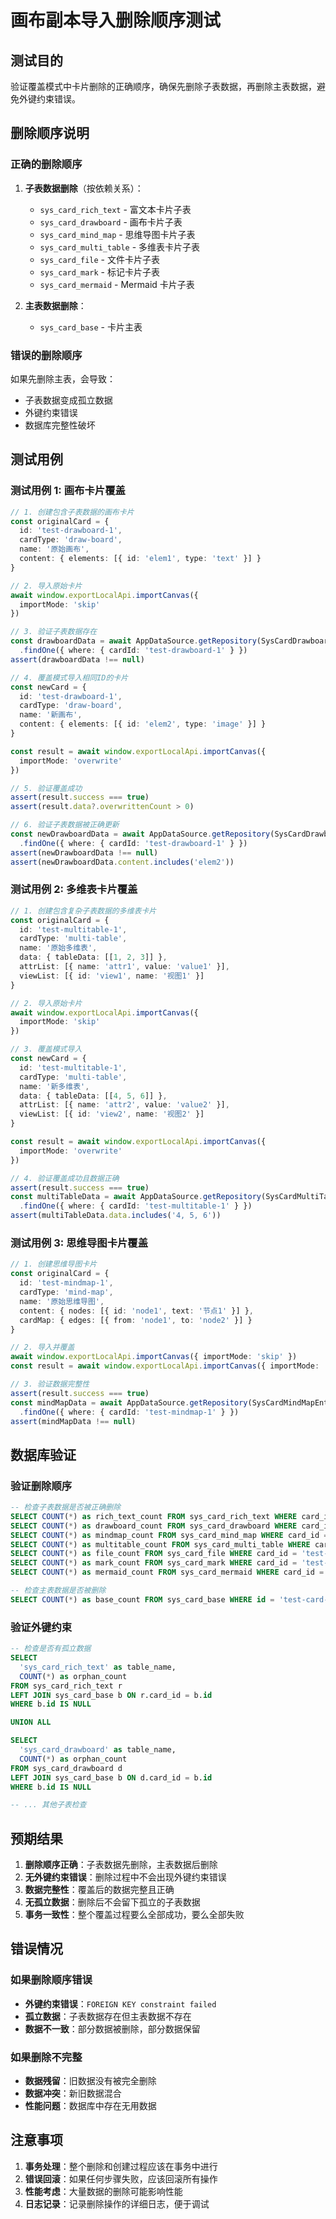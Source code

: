 # 画布副本导入删除顺序测试

## 测试目的

验证覆盖模式中卡片删除的正确顺序，确保先删除子表数据，再删除主表数据，避免外键约束错误。

## 删除顺序说明

### 正确的删除顺序

1. **子表数据删除**（按依赖关系）：
   - `sys_card_rich_text` - 富文本卡片子表
   - `sys_card_drawboard` - 画布卡片子表
   - `sys_card_mind_map` - 思维导图卡片子表
   - `sys_card_multi_table` - 多维表卡片子表
   - `sys_card_file` - 文件卡片子表
   - `sys_card_mark` - 标记卡片子表
   - `sys_card_mermaid` - Mermaid 卡片子表

2. **主表数据删除**：
   - `sys_card_base` - 卡片主表

### 错误的删除顺序

如果先删除主表，会导致：
- 子表数据变成孤立数据
- 外键约束错误
- 数据库完整性破坏

## 测试用例

### 测试用例 1: 画布卡片覆盖

```typescript
// 1. 创建包含子表数据的画布卡片
const originalCard = {
  id: 'test-drawboard-1',
  cardType: 'draw-board',
  name: '原始画布',
  content: { elements: [{ id: 'elem1', type: 'text' }] }
}

// 2. 导入原始卡片
await window.exportLocalApi.importCanvas({
  importMode: 'skip'
})

// 3. 验证子表数据存在
const drawboardData = await AppDataSource.getRepository(SysCardDrawboardEntity)
  .findOne({ where: { cardId: 'test-drawboard-1' } })
assert(drawboardData !== null)

// 4. 覆盖模式导入相同ID的卡片
const newCard = {
  id: 'test-drawboard-1',
  cardType: 'draw-board',
  name: '新画布',
  content: { elements: [{ id: 'elem2', type: 'image' }] }
}

const result = await window.exportLocalApi.importCanvas({
  importMode: 'overwrite'
})

// 5. 验证覆盖成功
assert(result.success === true)
assert(result.data?.overwrittenCount > 0)

// 6. 验证子表数据被正确更新
const newDrawboardData = await AppDataSource.getRepository(SysCardDrawboardEntity)
  .findOne({ where: { cardId: 'test-drawboard-1' } })
assert(newDrawboardData !== null)
assert(newDrawboardData.content.includes('elem2'))
```

### 测试用例 2: 多维表卡片覆盖

```typescript
// 1. 创建包含复杂子表数据的多维表卡片
const originalCard = {
  id: 'test-multitable-1',
  cardType: 'multi-table',
  name: '原始多维表',
  data: { tableData: [[1, 2, 3]] },
  attrList: [{ name: 'attr1', value: 'value1' }],
  viewList: [{ id: 'view1', name: '视图1' }]
}

// 2. 导入原始卡片
await window.exportLocalApi.importCanvas({
  importMode: 'skip'
})

// 3. 覆盖模式导入
const newCard = {
  id: 'test-multitable-1',
  cardType: 'multi-table',
  name: '新多维表',
  data: { tableData: [[4, 5, 6]] },
  attrList: [{ name: 'attr2', value: 'value2' }],
  viewList: [{ id: 'view2', name: '视图2' }]
}

const result = await window.exportLocalApi.importCanvas({
  importMode: 'overwrite'
})

// 4. 验证覆盖成功且数据正确
assert(result.success === true)
const multiTableData = await AppDataSource.getRepository(SysCardMultiTableEntity)
  .findOne({ where: { cardId: 'test-multitable-1' } })
assert(multiTableData.data.includes('4, 5, 6'))
```

### 测试用例 3: 思维导图卡片覆盖

```typescript
// 1. 创建思维导图卡片
const originalCard = {
  id: 'test-mindmap-1',
  cardType: 'mind-map',
  name: '原始思维导图',
  content: { nodes: [{ id: 'node1', text: '节点1' }] },
  cardMap: { edges: [{ from: 'node1', to: 'node2' }] }
}

// 2. 导入并覆盖
await window.exportLocalApi.importCanvas({ importMode: 'skip' })
const result = await window.exportLocalApi.importCanvas({ importMode: 'overwrite' })

// 3. 验证数据完整性
assert(result.success === true)
const mindMapData = await AppDataSource.getRepository(SysCardMindMapEntity)
  .findOne({ where: { cardId: 'test-mindmap-1' } })
assert(mindMapData !== null)
```

## 数据库验证

### 验证删除顺序

```sql
-- 检查子表数据是否被正确删除
SELECT COUNT(*) as rich_text_count FROM sys_card_rich_text WHERE card_id = 'test-card-id';
SELECT COUNT(*) as drawboard_count FROM sys_card_drawboard WHERE card_id = 'test-card-id';
SELECT COUNT(*) as mindmap_count FROM sys_card_mind_map WHERE card_id = 'test-card-id';
SELECT COUNT(*) as multitable_count FROM sys_card_multi_table WHERE card_id = 'test-card-id';
SELECT COUNT(*) as file_count FROM sys_card_file WHERE card_id = 'test-card-id';
SELECT COUNT(*) as mark_count FROM sys_card_mark WHERE card_id = 'test-card-id';
SELECT COUNT(*) as mermaid_count FROM sys_card_mermaid WHERE card_id = 'test-card-id';

-- 检查主表数据是否被删除
SELECT COUNT(*) as base_count FROM sys_card_base WHERE id = 'test-card-id';
```

### 验证外键约束

```sql
-- 检查是否有孤立数据
SELECT 
  'sys_card_rich_text' as table_name,
  COUNT(*) as orphan_count
FROM sys_card_rich_text r
LEFT JOIN sys_card_base b ON r.card_id = b.id
WHERE b.id IS NULL

UNION ALL

SELECT 
  'sys_card_drawboard' as table_name,
  COUNT(*) as orphan_count
FROM sys_card_drawboard d
LEFT JOIN sys_card_base b ON d.card_id = b.id
WHERE b.id IS NULL

-- ... 其他子表检查
```

## 预期结果

1. **删除顺序正确**：子表数据先删除，主表数据后删除
2. **无外键约束错误**：删除过程中不会出现外键约束错误
3. **数据完整性**：覆盖后的数据完整且正确
4. **无孤立数据**：删除后不会留下孤立的子表数据
5. **事务一致性**：整个覆盖过程要么全部成功，要么全部失败

## 错误情况

### 如果删除顺序错误

- **外键约束错误**：`FOREIGN KEY constraint failed`
- **孤立数据**：子表数据存在但主表数据不存在
- **数据不一致**：部分数据被删除，部分数据保留

### 如果删除不完整

- **数据残留**：旧数据没有被完全删除
- **数据冲突**：新旧数据混合
- **性能问题**：数据库中存在无用数据

## 注意事项

1. **事务处理**：整个删除和创建过程应该在事务中进行
2. **错误回滚**：如果任何步骤失败，应该回滚所有操作
3. **性能考虑**：大量数据的删除可能影响性能
4. **日志记录**：记录删除操作的详细日志，便于调试
